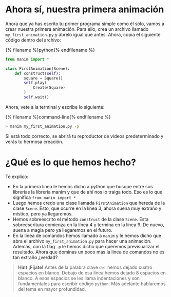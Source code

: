 # Ahora sí, nuestra primera animación

Ahora que ya has escrito tu primer programa simple como él solo, vamos a crear nuestra primera animación. Para ello, crea un archivo llamado `my_first_animation.py` y ábrelo igual que antes. Ahora, copia el siguiente código dentro del archivo:


{% filename %}python{% endfilename %}
```python
from manim import *

class FirstAnimation(Scene):
    def construct(self):
        square = Square()
        self.play(
            Create(Square)
        )
        self.wait()
```

Ahora, vete a la terminal y escribe lo siguiente:

{% filename %}command-line{% endfilename %}
```bash
> manim my_first_animation.py -p
```
Si está todo correcto, se abrirá tu reproductor de videos predeterminado y verás tu hermosa creación. 


# ¿Qué es lo que hemos hecho?

Te explico: 

- En la primera línea le hemos dicho a python que busque entre sus librerías la librería manim y que de ahí nos lo traiga todo. Eso es lo que significa `from manim import *`
- Luego hemos credo una clase llamada `FirstAnimation` que hereda de la clase `Scene`. Esto, que ocurre en la línea 3, ahora suena muy extraño y místico, pero ya llegaremos. 
- Hemos sobreescrito el método `construct` de la clase `Scene`. Esta sobreescritura comienza en la línea 4 y termina en la línea 9. De nuevo, suena a magia pero ya llegaremos en el futuro. 
- En la linea de comandos hemos llamado a `manim` y le hemos dicho que abra el archivo `my_first_animation.py` para hacer una animación. Además, con la flag `-p` le hemos dicho que queremos previsualizar el resultado. Ahora que dominas un poco más la linea de comandos no es tan extraño ¿verdad?

> **Hint** **¡Fíjate!** Antes de la palabra clave `def` hemos dejado cuatro espacios en blanco. Debajo de esa línea hemos dejado 8 espacios en blanco. A esos espacios se les llama indentaciones y son fundamentales para escribir código `python`. Más adelante hablaremos del tema en mayor profundidad.